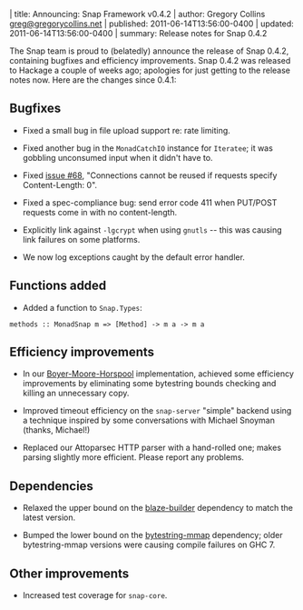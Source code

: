 | title: Announcing: Snap Framework v0.4.2
| author: Gregory Collins <greg@gregorycollins.net>
| published: 2011-06-14T13:56:00-0400
| updated: 2011-06-14T13:56:00-0400
| summary: Release notes for Snap 0.4.2

The Snap team is proud to (belatedly) announce the release of Snap 0.4.2,
containing bugfixes and efficiency improvements. Snap 0.4.2 was released to
Hackage a couple of weeks ago; apologies for just getting to the release notes
now. Here are the changes since 0.4.1:

## Bugfixes

  - Fixed a small bug in file upload support re: rate limiting.

  - Fixed another bug in the `MonadCatchIO` instance for `Iteratee`; it was
    gobbling unconsumed input when it didn't have to.

  - Fixed [issue #68](https://github.com/snapframework/snap-core/issues/68),
    "Connections cannot be reused if requests specify Content-Length: 0".

  - Fixed a spec-compliance bug: send error code 411 when PUT/POST requests
    come in with no content-length.

  - Explicitly link against `-lgcrypt` when using `gnutls` -- this was causing
    link failures on some platforms.

  - We now log exceptions caught by the default error handler.


## Functions added

  - Added a function to `Snap.Types`:

~~~~~~ {.haskell}
methods :: MonadSnap m => [Method] -> m a -> m a
~~~~~~


## Efficiency improvements

  - In our
    [Boyer-Moore-Horspool](http://en.wikipedia.org/wiki/Boyer%E2%80%93Moore%E2%80%93Horspool_algorithm)
    implementation, achieved some efficiency improvements by eliminating some
    bytestring bounds checking and killing an unnecessary copy.

  - Improved timeout efficiency on the `snap-server` "simple" backend using a
    technique inspired by some conversations with Michael Snoyman (thanks,
    Michael!)

  - Replaced our Attoparsec HTTP parser with a hand-rolled one; makes parsing
    slightly more efficient. Please report any problems.


## Dependencies

  - Relaxed the upper bound on the
    [blaze-builder](http://hackage.haskell.org/package/blaze-builder)
    dependency to match the latest version.

  - Bumped the lower bound on the
    [bytestring-mmap](http://hackage.haskell.org/package/bytestring-mmap)
    dependency; older bytestring-mmap versions were causing compile failures on
    GHC 7.


## Other improvements

  - Increased test coverage for `snap-core`.
